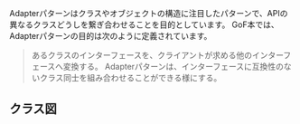 Adapterパターンはクラスやオブジェクトの構造に注目したパターンで、APIの異なるクラスどうしを繋ぎ合わせることを目的としています。 GoF本では、Adapterパターンの目的は次のように定義されています。
> あるクラスのインターフェースを、クライアントが求める他のインターフェースへ変換する。
> Adapterパターンは、インターフェースに互換性のないクラス同士を組み合わせることができる様にする。

## クラス図
